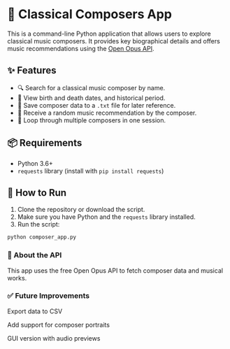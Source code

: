 # 🎻 Classical Composers App

This is a command-line Python application that allows users to explore classical music composers. It provides key biographical details and offers music recommendations using the [Open Opus API](https://openopus.org/).

## ✨ Features

- 🔍 Search for a classical music composer by name.
- 📅 View birth and death dates, and historical period.
- 📝 Save composer data to a `.txt` file for later reference.
- 🎵 Receive a random music recommendation by the composer.
- 🔁 Loop through multiple composers in one session.

## 📦 Requirements

- Python 3.6+
- `requests` library (install with `pip install requests`)

## 🚀 How to Run

1. Clone the repository or download the script.
2. Make sure you have Python and the `requests` library installed.
3. Run the script:

```bash
python composer_app.py
```

### 📘 About the API
This app uses the free Open Opus API to fetch composer data and musical works.

### ✅ Future Improvements
Export data to CSV

Add support for composer portraits

GUI version with audio previews
